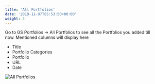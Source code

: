 ```yaml
---
title: 'All Portfolios'
date: '2019-11-07T05:53:50+00:00'
weight: 4
---
```


Go to GS Portfolios -&gt; All Portfolios to see all the Portfolios you added till now. Mentioned columns will display here

- Title
- Portfolio Categories
- Portfolio
- URL
- Date

![All Portfolios](../images/all_Portfolios.png)
